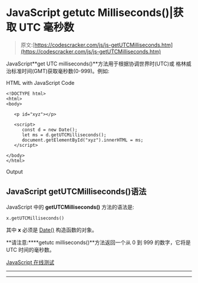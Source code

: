 # JavaScript getutc Milliseconds()|获取 UTC 毫秒数

> 原文:[https://codescracker.com/js/js-getUTCMilliseconds.htm](https://codescracker.com/js/js-getUTCMilliseconds.htm)

JavaScript**get UTC milliseconds()**方法用于根据协调世界时(UTC)或 格林威治标准时间(GMT)获取毫秒数(0-999)。例如:

HTML with JavaScript Code

```
<!DOCTYPE html>
<html>
<body>

   <p id="xyz"></p>

   <script>
      const d = new Date();
      let ms = d.getUTCMilliseconds();
      document.getElementById("xyz").innerHTML = ms;
   </script>

</body>
</html>
```

Output

## JavaScript getUTCMilliseconds()语法

JavaScript 中的 **getUTCMilliseconds()** 方法的语法是:

```
x.getUTCMilliseconds()
```

其中 **x** 必须是 [Date()](/js/js-date-constructor.htm) 构造函数的对象。

**请注意:****getutc milliseconds()**方法返回一个从 0 到 999 的数字，它将是 UTC 时间的毫秒数。

[JavaScript 在线测试](/exam/showtest.php?subid=6)

* * *

* * *